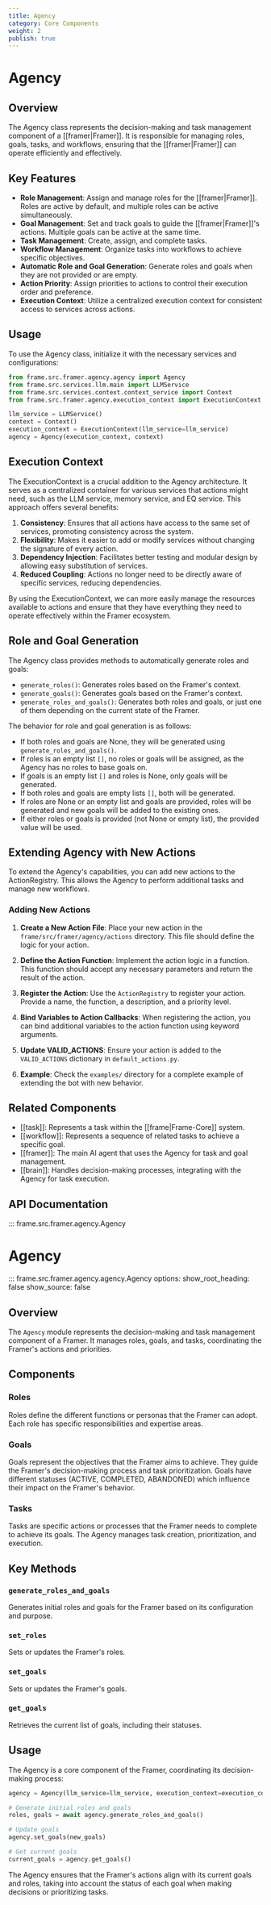 ```yaml
---
title: Agency
category: Core Components
weight: 2
publish: true
---
```


# Agency

## Overview

The Agency class represents the decision-making and task management component of a [[framer|Framer]]. It is responsible for managing roles, goals, tasks, and workflows, ensuring that the [[framer|Framer]] can operate efficiently and effectively.

## Key Features

- **Role Management**: Assign and manage roles for the [[framer|Framer]]. Roles are active by default, and multiple roles can be active simultaneously.
- **Goal Management**: Set and track goals to guide the [[framer|Framer]]'s actions. Multiple goals can be active at the same time.
- **Task Management**: Create, assign, and complete tasks.
- **Workflow Management**: Organize tasks into workflows to achieve specific objectives.
- **Automatic Role and Goal Generation**: Generate roles and goals when they are not provided or are empty.
- **Action Priority**: Assign priorities to actions to control their execution order and preference.
- **Execution Context**: Utilize a centralized execution context for consistent access to services across actions.

## Usage

To use the Agency class, initialize it with the necessary services and configurations:

```python
from frame.src.framer.agency.agency import Agency
from frame.src.services.llm.main import LLMService
from frame.src.services.context.context_service import Context
from frame.src.framer.agency.execution_context import ExecutionContext

llm_service = LLMService()
context = Context()
execution_context = ExecutionContext(llm_service=llm_service)
agency = Agency(execution_context, context)
```

## Execution Context

The ExecutionContext is a crucial addition to the Agency architecture. It serves as a centralized container for various services that actions might need, such as the LLM service, memory service, and EQ service. This approach offers several benefits:

1. **Consistency**: Ensures that all actions have access to the same set of services, promoting consistency across the system.
2. **Flexibility**: Makes it easier to add or modify services without changing the signature of every action.
3. **Dependency Injection**: Facilitates better testing and modular design by allowing easy substitution of services.
4. **Reduced Coupling**: Actions no longer need to be directly aware of specific services, reducing dependencies.

By using the ExecutionContext, we can more easily manage the resources available to actions and ensure that they have everything they need to operate effectively within the Framer ecosystem.

## Role and Goal Generation

The Agency class provides methods to automatically generate roles and goals:

- `generate_roles()`: Generates roles based on the Framer's context.
- `generate_goals()`: Generates goals based on the Framer's context.
- `generate_roles_and_goals()`: Generates both roles and goals, or just one of them depending on the current state of the Framer.

The behavior for role and goal generation is as follows:

- If both roles and goals are None, they will be generated using `generate_roles_and_goals()`.
- If roles is an empty list `[]`, no roles or goals will be assigned, as the Agency has no roles to base goals on.
- If goals is an empty list `[]` and roles is None, only goals will be generated.
- If both roles and goals are empty lists `[]`, both will be generated.
- If roles are None or an empty list and goals are provided, roles will be generated and new goals will be added to the existing ones.
- If either roles or goals is provided (not None or empty list), the provided value will be used.

## Extending Agency with New Actions

To extend the Agency's capabilities, you can add new actions to the ActionRegistry. This allows the Agency to perform additional tasks and manage new workflows.

### Adding New Actions

1. **Create a New Action File**: Place your new action in the `frame/src/framer/agency/actions` directory. This file should define the logic for your action.

2. **Define the Action Function**: Implement the action logic in a function. This function should accept any necessary parameters and return the result of the action.

3. **Register the Action**: Use the `ActionRegistry` to register your action. Provide a name, the function, a description, and a priority level.

4. **Bind Variables to Action Callbacks**: When registering the action, you can bind additional variables to the action function using keyword arguments.

5. **Update VALID_ACTIONS**: Ensure your action is added to the `VALID_ACTIONS` dictionary in `default_actions.py`.

6. **Example**: Check the `examples/` directory for a complete example of extending the bot with new behavior.

## Related Components

- [[task]]: Represents a task within the [[frame|Frame-Core]] system.
- [[workflow]]: Represents a sequence of related tasks to achieve a specific goal.
- [[framer]]: The main AI agent that uses the Agency for task and goal management.
- [[brain]]: Handles decision-making processes, integrating with the Agency for task execution.

## API Documentation

::: frame.src.framer.agency.Agency
# Agency

::: frame.src.framer.agency.agency.Agency
    options:
      show_root_heading: false
      show_source: false

## Overview

The `Agency` module represents the decision-making and task management component of a Framer. It manages roles, goals, and tasks, coordinating the Framer's actions and priorities.

## Components

### Roles

Roles define the different functions or personas that the Framer can adopt. Each role has specific responsibilities and expertise areas.

### Goals

Goals represent the objectives that the Framer aims to achieve. They guide the Framer's decision-making process and task prioritization. Goals have different statuses (ACTIVE, COMPLETED, ABANDONED) which influence their impact on the Framer's behavior.

### Tasks

Tasks are specific actions or processes that the Framer needs to complete to achieve its goals. The Agency manages task creation, prioritization, and execution.

## Key Methods

### `generate_roles_and_goals`

Generates initial roles and goals for the Framer based on its configuration and purpose.

### `set_roles`

Sets or updates the Framer's roles.

### `set_goals`

Sets or updates the Framer's goals.

### `get_goals`

Retrieves the current list of goals, including their statuses.

## Usage

The Agency is a core component of the Framer, coordinating its decision-making process:

```python
agency = Agency(llm_service=llm_service, execution_context=execution_context)

# Generate initial roles and goals
roles, goals = await agency.generate_roles_and_goals()

# Update goals
agency.set_goals(new_goals)

# Get current goals
current_goals = agency.get_goals()
```

The Agency ensures that the Framer's actions align with its current goals and roles, taking into account the status of each goal when making decisions or prioritizing tasks.
